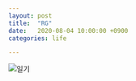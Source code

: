 ```yaml
---
layout: post
title:  "RG"
date:   2020-08-04 10:00:00 +0900
categories: life

---
```



![일기]({{site.baseurl}}/images/2020-08-04.png)